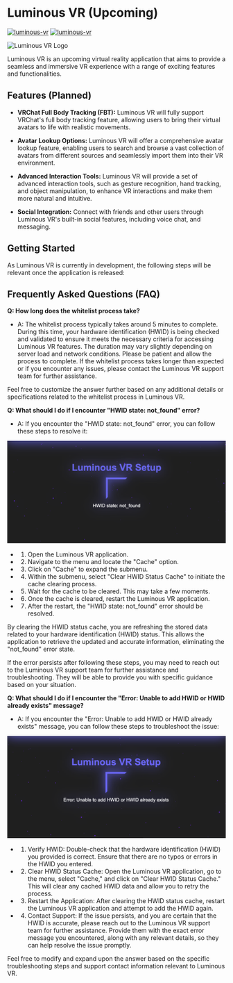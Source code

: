 # Luminous VR (Upcoming)
 [![luminous-vr](https://snapcraft.io/luminous-vr/badge.svg)](https://snapcraft.io/luminous-vr)
 [![luminous-vr](https://snapcraft.io/luminous-vr/trending.svg?name=0)](https://snapcraft.io/luminous-vr)

 ![Luminous VR Logo](logo.png)

Luminous VR is an upcoming virtual reality application that aims to provide a seamless and immersive VR experience with a range of exciting features and functionalities.

## Features (Planned)

- **VRChat Full Body Tracking (FBT):** Luminous VR will fully support VRChat's full body tracking feature, allowing users to bring their virtual avatars to life with realistic movements.

- **Avatar Lookup Options:** Luminous VR will offer a comprehensive avatar lookup feature, enabling users to search and browse a vast collection of avatars from different sources and seamlessly import them into their VR environment.

- **Advanced Interaction Tools:** Luminous VR will provide a set of advanced interaction tools, such as gesture recognition, hand tracking, and object manipulation, to enhance VR interactions and make them more natural and intuitive.

- **Social Integration:** Connect with friends and other users through Luminous VR's built-in social features, including voice chat, and messaging.

## Getting Started

As Luminous VR is currently in development, the following steps will be relevant once the application is released:




## Frequently Asked Questions (FAQ)


**Q: How long does the whitelist process take?**

- A: The whitelist process typically takes around 5 minutes to complete. During this time, your hardware identification (HWID) is being checked and validated to ensure it meets the necessary criteria for accessing Luminous VR features. The duration may vary slightly depending on server load and network conditions. Please be patient and allow the process to complete. If the whitelist process takes longer than expected or if you encounter any issues, please contact the Luminous VR support team for further assistance.

Feel free to customize the answer further based on any additional details or specifications related to the whitelist process in Luminous VR.


**Q: What should I do if I encounter "HWID state: not_found" error?**
- A: If you encounter the "HWID state: not_found" error, you can follow these steps to resolve it:

![HWID state: not_found](https://raw.githubusercontent.com/Zirmith/Luminous-Api/main/images/Screen%20Shot%202023-06-26%20at%207.37.47%20AM.png)

- 1. Open the Luminous VR application.
- 2. Navigate to the menu and locate the "Cache" option.
- 3. Click on "Cache" to expand the submenu.
- 4. Within the submenu, select "Clear HWID Status Cache" to initiate the cache clearing process.
- 5. Wait for the cache to be cleared. This may take a few moments.
- 6. Once the cache is cleared, restart the Luminous VR application.
- 7. After the restart, the "HWID state: not_found" error should be resolved.


By clearing the HWID status cache, you are refreshing the stored data related to your hardware identification (HWID) status. This allows the application to retrieve the updated and accurate information, eliminating the "not_found" error state.

If the error persists after following these steps, you may need to reach out to the Luminous VR support team for further assistance and troubleshooting. They will be able to provide you with specific guidance based on your situation.


**Q: What should I do if I encounter the "Error: Unable to add HWID or HWID already exists" message?**
- A: If you encounter the "Error: Unable to add HWID or HWID already exists" message, you can follow these steps to troubleshoot the issue:

![HWID state: not_found](https://raw.githubusercontent.com/Zirmith/Luminous-Api/main/images/Screen%20Shot%202023-06-26%20at%207.36.44%20AM.png)

- 1. Verify HWID: Double-check that the hardware identification (HWID) you provided is correct. Ensure that there are no typos or errors in the HWID you entered.

- 2. Clear HWID Status Cache: Open the Luminous VR application, go to the menu, select "Cache," and click on "Clear HWID Status Cache." This will clear any cached HWID data and allow you to retry the process.

- 3. Restart the Application: After clearing the HWID status cache, restart the Luminous VR application and attempt to add the HWID again.

- 4. Contact Support: If the issue persists, and you are certain that the HWID is accurate, please reach out to the Luminous VR support team for further assistance. Provide them with the exact error message you encountered, along with any relevant details, so they can help resolve the issue promptly.

Feel free to modify and expand upon the answer based on the specific troubleshooting steps and support contact information relevant to Luminous VR.


